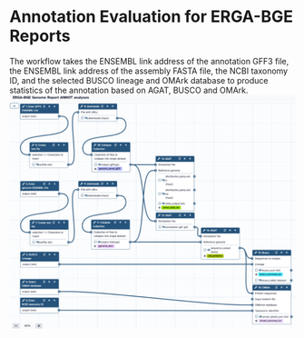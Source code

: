 # Annotation Evaluation for ERGA-BGE Reports
The workflow takes the ENSEMBL link address of the annotation GFF3 file, the ENSEMBL link address of the assembly FASTA file, the NCBI taxonomy ID, and the selected BUSCO lineage and OMArk database to produce statistics of the annotation based on AGAT, BUSCO and OMArk.
![annot_rev_wf](pics/annot_rev.png)
